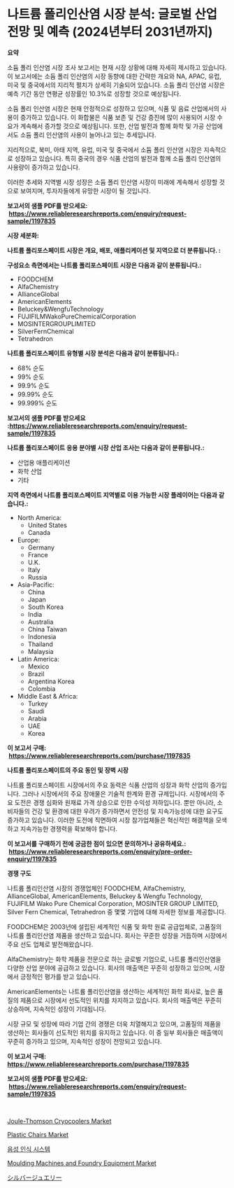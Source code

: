<p><h1>나트륨 폴리인산염 시장 분석: 글로벌 산업 전망 및 예측 (2024년부터 2031년까지)</h1></p><p><strong>요약</strong></p>
<p><p>소듐 폴리 인산염 시장 조사 보고서는 현재 시장 상황에 대해 자세히 제시하고 있습니다. 이 보고서에는 소듐 폴리 인산염의 시장 동향에 대한 간략한 개요와 NA, APAC, 유럽, 미국 및 중국에서의 지리적 펼치가 상세히 기술되어 있습니다. 소듐 폴리 인산염 시장은 예측 기간 동안 연평균 성장률인 10.3%로 성장할 것으로 예상됩니다.</p><p>소듐 폴리 인산염 시장은 현재 안정적으로 성장하고 있으며, 식품 및 음료 산업에서의 사용이 증가하고 있습니다. 이 화합물은 식품 보존 및 건강 증진에 많이 사용되어 시장 수요가 계속해서 증가할 것으로 예상됩니다. 또한, 산업 발전과 함께 화학 및 가공 산업에서도 소듐 폴리 인산염의 사용이 늘어나고 있는 추세입니다.</p><p>지리적으로, 북미, 아태 지역, 유럽, 미국 및 중국에서 소듐 폴리 인산염 시장은 지속적으로 성장하고 있습니다. 특히 중국의 경우 식품 산업의 발전과 함께 소듐 폴리 인산염의 사용량이 증가하고 있습니다.</p><p>이러한 추세와 지역별 시장 성장은 소듐 폴리 인산염 시장이 미래에 계속해서 성장할 것으로 보여지며, 투자자들에게 유망한 시장이 될 것입니다.</p></p>
<p><strong>보고서의 샘플 PDF를 받으세요: &nbsp;<a href="https://www.reliableresearchreports.com/enquiry/request-sample/1197835">https://www.reliableresearchreports.com/enquiry/request-sample/1197835</a></strong></p>
<p><strong>시장 세분화:</strong></p>
<p><strong> 나트륨 폴리포스페이트 시장은 개요, 배포, 애플리케이션 및 지역으로 더 분류됩니다. :</strong></p>
<p><strong>구성요소 측면에서는 나트륨 폴리포스페이트 시장은 다음과 같이 분류됩니다.:</strong></p>
<p><ul><li>FOODCHEM</li><li>AlfaChemistry</li><li>AllianceGlobal</li><li>AmericanElements</li><li>Beluckey&WengfuTechnology</li><li>FUJIFILMWakoPureChemicalCorporation</li><li>MOSINTERGROUPLIMITED</li><li>SilverFernChemical</li><li>Tetrahedron</li></ul></p>
<p><strong> 나트륨 폴리포스페이트 유형별 시장 분석은 다음과 같이 분류됩니다.:</strong></p>
<p><ul><li>68% 순도</li><li>99% 순도</li><li>99.9% 순도</li><li>99.99% 순도</li><li>99.999% 순도</li></ul></p>
<p><strong>보고서의 샘플 PDF를 받으세요 :<a href="https://www.reliableresearchreports.com/enquiry/request-sample/1197835">https://www.reliableresearchreports.com/enquiry/request-sample/1197835</a></strong></p>
<p><strong> 나트륨 폴리포스페이트 응용 분야별 시장 산업 조사는 다음과 같이 분류됩니다.:</strong></p>
<p><ul><li>산업용 애플리케이션</li><li>화학 산업</li><li>기타</li></ul></p>
<p><strong>지역 측면에서 나트륨 폴리포스페이트 지역별로 이용 가능한 시장 플레이어는 다음과 같습니다.:</strong></p>
<p><ul>
    <li>
        North America:
        <ul>
            <li>United States</li>
            <li>Canada</li>
        </ul>
    </li>
    <li>
        Europe:
        <ul>
            <li>Germany</li>
            <li>France</li>
            <li>U.K.</li>
            <li>Italy</li>
            <li>Russia</li>
        </ul>
    </li>
    <li>
        Asia-Pacific:
        <ul>
            <li>China</li>
            <li>Japan</li>
            <li>South Korea</li>
            <li>India</li>
            <li>Australia</li>
            <li>China Taiwan</li>
            <li>Indonesia</li>
            <li>Thailand</li>
            <li>Malaysia</li>
        </ul>
    </li>
    <li>
        Latin America:
        <ul>
            <li>Mexico</li>
            <li>Brazil</li>
            <li>Argentina Korea</li>
            <li>Colombia</li>
        </ul>
    </li>
    <li>
        Middle East & Africa:
        <ul>
            <li>Turkey</li>
            <li>Saudi</li>
            <li>Arabia</li>
            <li>UAE</li>
            <li>Korea</li>
        </ul>
    </li>
    </ul></p>
<p><strong>이 보고서 구매: &nbsp;<a href="https://www.reliableresearchreports.com/purchase/1197835">https://www.reliableresearchreports.com/purchase/1197835</a></strong></p>
<p><strong>나트륨 폴리포스페이트의 주요 동인 및 장벽 시장</strong></p>
<p><p>나트륨 폴리포스페이트 시장에서의 주요 동력은 식품 산업의 성장과 화학 산업의 증가입니다. 그러나 시장에서의 주요 장애물은 기술적 한계와 환경 규제입니다. 시장에서의 주요 도전은 경쟁 심화와 원재료 가격 상승으로 인한 수익성 저하입니다. 뿐만 아니라, 소비자들의 건강 및 환경에 대한 우려가 증가하면서 안전성 및 지속가능성에 대한 요구도 증가하고 있습니다. 이러한 도전에 직면하여 시장 참가업체들은 혁신적인 해결책을 모색하고 지속가능한 경쟁력을 확보해야 합니다.</p></p>
<p><strong>이 보고서를 구매하기 전에 궁금한 점이 있으면 문의하거나 공유하세요.: &nbsp;<a href="https://www.reliableresearchreports.com/enquiry/pre-order-enquiry/1197835">https://www.reliableresearchreports.com/enquiry/pre-order-enquiry/1197835</a></strong></p>
<p><strong>경쟁 구도</strong></p>
<p><p>나트륨 폴리인산염 시장의 경쟁업체인 FOODCHEM, AlfaChemistry, AllianceGlobal, AmericanElements, Beluckey & Wengfu Technology, FUJIFILM Wako Pure Chemical Corporation, MOSINTER GROUP LIMITED, Silver Fern Chemical, Tetrahedron 중 몇몇 기업에 대해 자세한 정보를 제공합니다. </p><p>FOODCHEM은 2003년에 설립된 세계적인 식품 및 화학 원료 공급업체로, 고품질의 나트륨 폴리인산염 제품을 생산하고 있습니다. 회사는 꾸준한 성장을 거듭하며 시장에서 주요 선도 업체로 발전해왔습니다. </p><p>AlfaChemistry는 화학 제품을 전문으로 하는 글로벌 기업으로, 나트륨 폴리인산염을 다양한 산업 분야에 공급하고 있습니다. 회사의 매출액은 꾸준히 성장하고 있으며, 시장에서 긍정적인 평가를 받고 있습니다. </p><p>AmericanElements는 나트륨 폴리인산염을 생산하는 세계적인 화학 회사로, 높은 품질의 제품으로 시장에서 선도적인 위치를 차지하고 있습니다. 회사의 매출액은 꾸준히 상승하며, 지속적인 성장이 기대됩니다. </p><p>시장 규모 및 성장에 따라 기업 간의 경쟁은 더욱 치열해지고 있으며, 고품질의 제품을 생산하는 회사들이 선도적인 위치를 유지하고 있습니다. 이 중 일부 회사들은 매출액이 꾸준히 증가하고 있으며, 지속적인 성장이 전망되고 있습니다.</p></p>
<p><strong>이 보고서 구매: &nbsp; <a href="https://www.reliableresearchreports.com/purchase/1197835">https://www.reliableresearchreports.com/purchase/1197835</a></strong></p>
<p><strong>보고서의 샘플 PDF를 받으세요: &nbsp;<a href="https://www.reliableresearchreports.com/enquiry/request-sample/1197835">https://www.reliableresearchreports.com/enquiry/request-sample/1197835</a></strong><strong></strong></p>
<p>&nbsp;</p>
<p><p><a href="https://issuu.com/reportprime-2/docs/joule-thomson-cryocoolers-market-size-2030.pptx">Joule-Thomson Cryocoolers Market</a></p><p><a href="https://github.com/wusalecollins540tpqoz/Market-Research-Report-List-1/blob/main/plastic-chairs-market.md">Plastic Chairs Market</a></p><p><a href="https://medium.com/@joeyjohns20/%EC%9D%8C%EC%84%B1-%EC%9D%B8%EC%8B%9D-%EC%8B%9C%EC%8A%A4%ED%85%9C-%EC%8B%9C%EC%9E%A5-%EB%B3%B4%EA%B3%A0%EC%84%9C%EB%8A%94-%EC%9D%B4-%EC%8B%9C%EC%9E%A5%EC%9D%98-%EC%B5%9C%EC%8B%A0-%ED%8A%B8%EB%A0%8C%EB%93%9C%EC%99%80-%EC%84%B1%EC%9E%A5-%EA%B8%B0%ED%9A%8C%EB%A5%BC-%EB%B3%B4%EC%97%AC%EC%A4%8D%EB%8B%88%EB%8B%A4-5287029057fc">음성 인식 시스템</a></p><p><a href="https://issuu.com/reportprime-2/docs/moulding-machines-and-foundry-equipment-market-siz">Moulding Machines and Foundry Equipment Market</a></p><p><a href="https://medium.com/@briaabshire64/2024%E5%B9%B4%E3%81%8B%E3%82%892031%E5%B9%B4%E3%81%BE%E3%81%A7%E3%81%AE%E6%9C%9F%E9%96%93%E3%81%AB%E4%BA%88%E6%B8%AC%E3%81%95%E3%82%8C%E3%82%8B%E3%82%B7%E3%83%AB%E3%83%90%E3%83%BC%E3%82%B8%E3%83%A5%E3%82%A8%E3%83%AA%E3%83%BC%E3%83%9E%E3%83%BC%E3%82%B1%E3%83%83%E3%83%88%E5%88%86%E6%9E%90%E3%81%8A%E3%82%88%E3%81%B3%E3%82%B5%E3%82%A4%E3%82%BA%E4%BA%88%E6%B8%AC-0ed8c52b956e">シルバージュエリー</a></p></p>